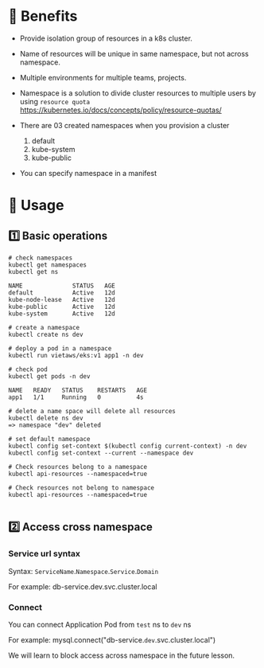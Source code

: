 # 🌈 Benefits

- Provide isolation group of resources in a k8s cluster.
- Name of resources will be unique in same namespace, but not across namespace.
- Multiple environments for multiple teams, projects.
- Namespace is a solution to divide cluster resources to multiple users by using
  `resource quota` https://kubernetes.io/docs/concepts/policy/resource-quotas/
- There are 03 created namespaces when you provision a cluster

  1. default
  2. kube-system
  3. kube-public

- You can specify namespace in a manifest

# 💎 Usage

## 1️⃣ Basic operations

```
# check namespaces
kubectl get namespaces
kubectl get ns

NAME              STATUS   AGE
default           Active   12d
kube-node-lease   Active   12d
kube-public       Active   12d
kube-system       Active   12d

# create a namespace
kubectl create ns dev

# deploy a pod in a namespace
kubectl run vietaws/eks:v1 app1 -n dev

# check pod
kubectl get pods -n dev

NAME   READY   STATUS    RESTARTS   AGE
app1   1/1     Running   0          4s

# delete a name space will delete all resources
kubectl delete ns dev
=> namespace "dev" deleted

# set default namespace
kubectl config set-context $(kubectl config current-context) -n dev
kubectl config set-context --current --namespace dev

# Check resources belong to a namespace
kubectl api-resources --namespaced=true

# Check resources not belong to namespace
kubectl api-resources --namespaced=true


```

## 2️⃣ Access cross namespace

### Service url syntax

Syntax: `ServiceName`.`Namespace`.`Service`.`Domain`

For example: db-service.dev.svc.cluster.local

### Connect

You can connect Application Pod from `test` ns to `dev` ns

For example: mysql.connect("db-service.`dev`.svc.cluster.local")

We will learn to block access across namespace in the future lesson.
